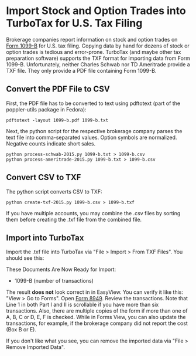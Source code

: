 # Import Stock and Option Trades into TurboTax for U.S. Tax Filing

Brokerage companies report information on stock and option trades on [Form
1099-B](https://www.irs.gov/pub/irs-pdf/i1099b.pdf) for U.S. tax
filing. Copying data by hand for dozens of stock or option trades is tedious
and error-prone. TurboTax (and maybe other tax preparation software) supports
the TXF format for importing data from Form 1099-B.  Unfortunately, neither
Charles Schwab nor TD Ameritrade provide a TXF file.  They only provide a PDF
file containing Form 1099-B.

## Convert the PDF File to CSV

First, the PDF file has to be converted to text using pdftotext (part of the
poppler-utils package in Fedora):

    pdftotext -layout 1099-b.pdf 1099-b.txt

Next, the python script for the respective brokerage company parses the text
file into comma-separated values.  Option symbols are normalized.  Negative
counts indicate short sales.

    python process-schwab-2015.py 1099-b.txt > 1099-b.csv
    python process-ameritrade-2015.py 1099-b.txt > 1099-b.csv

## Convert CSV to TXF

The python script converts CSV to TXF:

    python create-txf-2015.py 1099-b.csv > 1099-b.txf

If you have multiple accounts, you may combine the .csv files by sorting them
before creating the .txf file from the combined file.

## Import into TurboTax

Import the .txf file into TurboTax via "File > Import > From TXF Files".  You
should see this:

These Documents Are Now Ready for Import:

- 1099-B (number of transactions)

The result **does not** look correct in in EasyView.  You can verify it like
this: "View > Go to Forms". Open [Form
8949](https://www.irs.gov/pub/irs-pdf/i8949.pdf). Review the transactions. Note
that Line 1 in both Part I and II is scrollable if you have more than six
transactions.  Also, there are multiple copies of the form if more than one of
A, B, C or D, E, F is checked.  While in Forms View, you can also update the
transactions, for example, if the brokerage company did not report the cost
(Box B or E).

If you don't like what you see, you can remove the imported data via
"File > Remove Imported Data".
